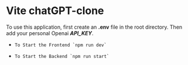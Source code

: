 # Vite chatGPT-clone

To use this application, first create an **.env** file in the root directory. Then add your personal Openai ***API_KEY***.

- ``To Start the Frontend `npm run dev` ``

- ``To Start the Backend `npm run start` ``

